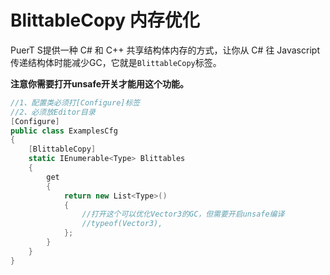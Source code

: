 # BlittableCopy 内存优化
PuerT S提供一种 C# 和 C++ 共享结构体内存的方式，让你从 C# 往 Javascript 传递结构体时能减少GC，它就是`BlittableCopy`标签。

**注意你需要打开unsafe开关才能用这个功能。**
```csharp
//1、配置类必须打[Configure]标签
//2、必须放Editor目录
[Configure]
public class ExamplesCfg
{
    [BlittableCopy]
    static IEnumerable<Type> Blittables
    {
        get
        {
            return new List<Type>()
            {
                //打开这个可以优化Vector3的GC，但需要开启unsafe编译
                //typeof(Vector3),
            };
        }
    }
}
```